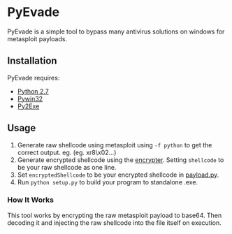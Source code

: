 # PyEvade
PyEvade is a simple tool to bypass many antivirus solutions on windows for metasploit payloads.

## Installation
PyEvade requires:

* [Python 2.7](https://www.python.org/downloads)
* [Pywin32](https://sourceforge.net/projects/pywin32/files/pywin32/)
* [Py2Exe](https://sourceforge.net/projects/py2exe/files/py2exe/0.6.9/)

## Usage

1. Generate raw shellcode using metasploit using `-f python` to get the correct output. eg. (eg. xr8\x02...)
2. Generate encrypted shellcode using the [encrypter](https://github.com/xp4xbox/PyEvade/blob/master/encrypter.py). Setting `shellcode` to be your raw shellcode as one line.
3. Set `encryptedShellcode` to be your encrypted shellcode in [payload.py](https://github.com/xp4xbox/PyEvade/blob/master/payload.py).
4. Run `python setup.py` to build your program to standalone .exe.

### How It Works

This tool works by encrypting the raw metasploit payload to base64. Then decoding it and injecting the raw shellcode into the file itself on execution.
